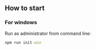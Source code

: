 ## How to start

### For windows
Run as administrator from command line:
```bat
npm run init-win
```